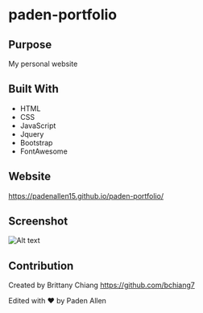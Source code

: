 # paden-portfolio

## Purpose
My personal website

## Built With
* HTML
* CSS
* JavaScript
* Jquery
* Bootstrap
* FontAwesome

## Website
https://padenallen15.github.io/paden-portfolio/

## Screenshot
![Alt text](./img/screenshot)

## Contribution
Created by Brittany Chiang
https://github.com/bchiang7

Edited with ❤️ by Paden Allen